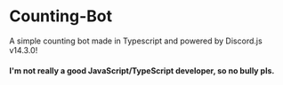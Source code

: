 # Counting-Bot

A simple counting bot made in Typescript and powered by Discord.js v14.3.0!

#### I'm not really a good JavaScript/TypeScript developer, so no bully pls.
